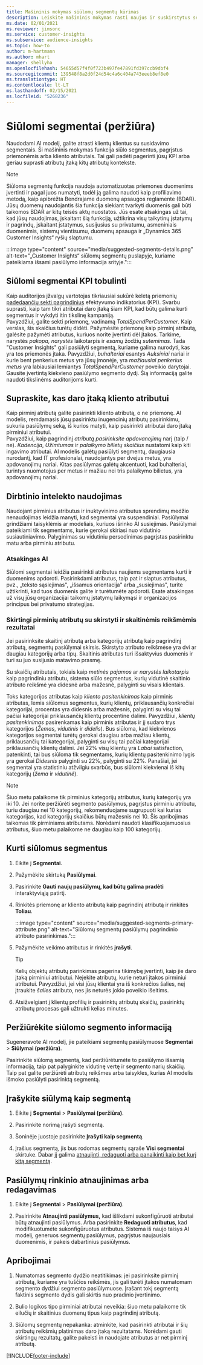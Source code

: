 ```yaml
---
title: Mašininis mokymas siūlomų segmentų kūrimas
description: Leiskite mašininis mokymas rasti naujus ir suskirstytus segmentus, pagrįstus klientų atributais.
ms.date: 02/01/2021
ms.reviewer: jimsonc
ms.service: customer-insights
ms.subservice: audience-insights
ms.topic: how-to
author: m-hartmann
ms.author: mhart
manager: shellyha
ms.openlocfilehash: 54655d57f4f0f723b497fe47891fd397ccb9dbf4
ms.sourcegitcommit: 139548f8a2d0f24d54c4a6c404a743eeeb8ef8e0
ms.translationtype: HT
ms.contentlocale: lt-LT
ms.lasthandoff: 02/15/2021
ms.locfileid: "5268236"
---
```

# <a name="suggested-segments-preview"></a>Siūlomi segmentai (peržiūra)

Naudodami AI modelį, galite atrasti klientų klientus su susidavimo segmentais. Ši mašininis mokymas funkcija siūlo segmentus, pagrįstus priemonėmis arba kliento atributais. Tai gali padėti pagerinti jūsų KPI arba geriau suprasti atributų įtaką kitų atributų kontekste. 

> [!NOTE]
> Siūloma segmentų funkcija naudoja automatizuotas priemones duomenims įvertinti ir pagal juos numatyti, todėl ją galima naudoti kaip profiliavimo metodą, kaip apibrėžta Bendrajame duomenų apsaugos reglamente (BDAR). Jūsų duomenų naudojantis šia funkcija siekiant tvarkyti duomenis gali būti taikomos BDAR ar kitų teisės aktų nuostatos. Jūs esate atsakingas už tai, kad jūsų naudojimas, įskaitant šią funkciją, užtikrina visų taikytinų įstatymų ir pagrindų, įskaitant įstatymus, susijusius su privatumu, asmeniniais duomenimis, sistemų vientisumu, duomenų apsauga ir „Dynamics 365 Customer Insights“ ryšių slaptumu.

:::image type="content" source="media/suggested-segments-details.png" alt-text="„Customer Insights“ siūlomų segmentų puslapyje, kuriame pateikiama išsami pasiūlymo informacija srityje.":::

## <a name="suggested-segments-to-improve-your-kpis"></a>Siūlomi segmentai KPI tobulinti

Kaip auditorijos įžvalgų vartotojas tikriausiai sukūrė keletą priemonių [padedaančių sekti pagrindinius](measures.md) efektyvumo indikatorius (KPI). Svarbu suprasti, kaip tam tikri atributai daro įtaką šiam KPI, kad būtų galima kurti segmentus ir vykdyti itin tikslinę kampaniją.   
Pavyzdžiui, galite sekti priemonę, vadinamą *TotalSpendPerCustomer*. Kaip verslas, šis skaičius turėtų didėti. Pažymėsite priemonę kaip pirminį atributą, galėsite pažymėti atributus, kuriuos norite įvertinti dėl įtakos. Tarkime, narystės *pakopa, narystės* laikotarpis ir *esamų* žodžių *sutemimas*. Tada "Customer Insights" gali pasiūlyti segmentą, kuriame galima nurodyti, kas yra tos priemonės įtaka. Pavyzdžiui, *buhalteriai* esantys *Auksiniai* nariai ir kurie bent penkerius metus yra jūsų įmonėje, yra *mažiausiai penkerius metus* yra labiausiai lemiantys *TotalSpendPerCustomer* poveikio darytojai. Gausite įvertintą kiekvieno pasiūlymo segmento dydį. Šią informaciją galite naudoti tikslinėms auditorijoms kurti.

## <a name="understand-what-influences-a-customer-attribute"></a>Supraskite, kas daro įtaką kliento atributui

Kaip pirminį atributą galite pasirinkti kliento atributą, o ne priemonę. AI modelis, remdamasis jūsų pasirinktu inugencinių atributų pasirinkimu, sukuria pasiūlymų seką, iš kurios matyti, kaip pasirinkti atributai daro įtaką pirminiui atributui.   
Pavyzdžiui, kaip pagrindinį *atributą pasirinksite apdovanojimų* narį (taip / ne). *Kadencija*, *Užimtumas* ir *palaikymo bilietų skaičius* nustatomi kaip kiti ingavimo atributai. AI modelis galėtų pasiūlyti segmentų, daugiausia nurodantį, kad IT profesionalai, naudojantys per dvejus metus, yra apdovanojimų nariai. Kitas pasiūlymas galėtų akcentuoti, kad buhalteriai, turintys nuomotojus per metus ir mažiau nei tris palaikymo bilietus, yra apdovanojimų nariai. 

## <a name="artificial-intelligence-usage"></a>Dirbtinio intelekto naudojimas

Naudojant pirminius atributus ir inuktyvinimo atributus sprendimų medžio nenaudojimas leidžia manyti, kad segmentai yra suspendiniai. Pasiūlymai grindžiami taisyklėmis ar modeliais, kuriuos išrinko AI susiejimas. Pasiūlymai pateikiami tik segmentams, kurie gerokai skiriasi nuo vidutinio susiautiniavimo. Palyginimas su vidutiniu persodinimas pagrįstas pasirinktu matu arba pirminiu atributu.

### <a name="responsible-ai"></a>Atsakingas AI

Siūlomi segmentai leidžia pasirinkti atributus naujiems segmentams kurti ir duomenims apdoroti. Pasirinkdami atributus, taip pat ir slaptus atributus, pvz., „teksto sąsiejimas", „išsamus orientacija" arba „susiejimas", turite užtikrinti, kad tuos duomenis galite ir turėtumėte apdoroti. Esate atsakingas už visų jūsų organizacijai taikomų įstatymų laikymąsi ir organizacijos principus bei privatumo strategijas.

### <a name="different-results-for-primary-attributes-with-categorical-and-numeric-values"></a>Skirtingi pirminių atributų su skirstyti ir skaitinėmis reikšmėmis rezultatai

Jei pasirinksite skaitinį atributą arba kategorijų atributą kaip pagrindinį atributą, segmentų pasiūlymai skirsis. Skirstyto atributo reikšmėse yra dvi ar daugiau kategorijų arba tipų. Skaitinis atributas turi išsaktyvius duomenis ir turi su juo susijusio matavimo prasmę.

Su skaičių atributais, tokiais kaip *metinės pajamos* ar *narystės laikotarpis* kaip pagrindiniu atributu, sistema siūlo segmentus, kurių vidutinė skaitinio atributo reikšmė yra didesnė arba mažesnė, palyginti su visais klientais.

Toks kategorijos atributas kaip *kliento pasitenkinimas* kaip pirminis atributas, lemia siūlomus segmentus, kurių klientų, priklausančių konkrečiai kategorijai, procentas yra didesnis arba mažesnis, palyginti su visų tai pačiai kategorijai priklausančių klientų procentine dalimi. Pavyzdžiui, *klientų pasitenkinimas* pasirenkamas kaip pirminis atributas ir jį sudaro trys kategorijos (*Žemas*, *vidutinis* ir *didelis*). Bus siūloma, kad kiekvienos kategorijos segmentai turėtų gerokai daugiau arba mažiau klientų, priklausančių tai kategorijai, palyginti su visų tai pačiai kategorijai priklausančių klientų dalimi. Jei 22% visų klientų yra *Labai* satisfaction, patenkinti, tai bus siūloma tik segmentams, kurių klientų pasitenkinimo lygis yra gerokai *Didesnis* palyginti su 22%, palyginti su 22%. Panašiai, jei segmentai yra statistiniu atžvilgiu svarbūs, bus siūlomi kiekvienai iš kitų kategorijų (*žema* ir *vidutinė*).

> [!NOTE]
> Šiuo metu palaikome tik pirminius kategorijų atributus, kurių kategorijų yra iki 10. Jei norite peržiūrėti segmento pasiūlymus, pagrįstus pirminiu atributu, turiu daugiau nei 10 kategorijų, rekomenduojame sugrupuoti kai kurias kategorijas, kad kategorijų skaičius būtų mažesnis nei 10. Šis apribojimas taikomas tik pirminiams atributams. Norėdami naudoti klasifikuojamuosius atributus, šiuo metu palaikome ne daugiau kaip 100 kategorijų.

## <a name="generate-suggested-segments"></a>Kurti siūlomus segmentus

1. Eikite į **Segmentai**.

1. Pažymėkite skirtuką **Pasiūlymai**.

1. Pasirinkite **Gauti naujų pasiūlymų, kad būtų galima pradėti** interaktyviąją patirtį.

1. Rinkitės priemonę ar kliento atributą kaip pagrindinį atributą ir rinkitės **Toliau**.

   :::image type="content" source="media/suggested-segments-primary-attribute.png" alt-text="Siūlomų segmentų pasiūlymų pagrindinio atributo pasirinkimas.":::

1. Pažymėkite veikimo atributus ir rinkitės **įrašyti**.
   
   > [!TIP]
   > Kelių objektų atributų parinkimas pagerina tikimybę įvertinti, kaip jie daro įtaką pirminiui atributui. Neįekite atributų, kurie neturi įtakos pirminiui atributui. Pavyzdžiui, jei visi jūsų klientai yra iš konkrečios šalies, neį įtraukite *šalies* atributo, nes jis neturės jokio poveikio išeitims.

1. Atsižvelgiant į klientų profilių ir pasirinktų atributų skaičių, pasirinktų atributų procesas gali užtrukti kelias minutes. 

## <a name="view-details-of-a-suggested-segment"></a>Peržiūrėkite siūlomo segmento informaciją

Sugeneravote AI modelį, jie pateikiami segmentų pasiūlymuose **Segmentai** > **Siūlymai (peržiūra)**.
 
Pasirinkite siūlomą segmentą, kad peržiūrėtumėte to pasiūlymo išsamią informaciją, taip pat palyginkite vidutinę vertę ir segmento narių skaičių. Taip pat galite peržiūrėti atributų reikšmes arba taisykles, kurias AI modelis išmoko pasiūlyti pasirinktą segmentą.

## <a name="save-a-suggestion-as-a-segment"></a>Įrašykite siūlymą kaip segmentą

1. Eikite į **Segmentai** > **Pasiūlymai (peržiūra)**.

1. Pasirinkite norimą įrašyti segmentą. 

1. Šoninėje juostoje pasirinkite **Įrašyti kaip segmentą**. 

1. Įrašius segmentą, jis bus rodomas segmentų sąraše **Visi segmentai** skirtuke. Dabar jį galima [atnaujinti, redaguoti arba panaikinti kaip bet kurį kitą segmentą](segments.md).

## <a name="refresh-or-edit-a-set-of-suggestions"></a>Pasiūlymų rinkinio atnaujinimas arba redagavimas

1. Eikite į **Segmentai** > **Pasiūlymai (peržiūra)**.

1. Pasirinkite **Atnaujinti pasiūlymus,** kad išlikdami sukonfigūruoti atributai būtų atnaujinti pasiūlymus. Arba pasirinkite **Redaguoti atributus**, kad modifikuotumėte sukonfigūruotus atributus. Sistema iš naujo taisys AI modelį, generuos segmentų pasiūlymus, pagrįstus naujausiais duomenimis, ir pakeis dabartinius pasiūlymus.

## <a name="limitations"></a>Apribojimai

1. Numatomas segmento dydžio neatitikimas: jei pasirinksite pirminį atributą, kuriame yra tuščios reikšmės, jis gali turėti įtakos numatomam segmento dydžiui segmento pasiūlymuose. Įrašant tokį segmentą faktinis segmento dydis gali skirtis nuo pradinio įvertinimo.
 
2. Bulio logikos tipo pirminiai atributai neveikia: šiuo metu palaikome tik eilučių ir skaitinius duomenų tipus kaip pagrindinį atributą.

3. Siūlomų segmentų nepakanka: atminkite, kad pasirinkti atributai ir šių atributų reikšmių platinimas daro įtaką rezultatams. Norėdami gauti skirtingų rezultatų, galite pakeisti in naudojate atributus ar net pirminį atributą.



[!INCLUDE[footer-include](../includes/footer-banner.md)]